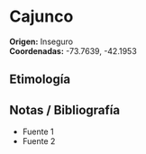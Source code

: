 # Cajunco

**Origen:** Inseguro  
**Coordenadas:** -73.7639, -42.1953

## Etimología


## Notas / Bibliografía
- Fuente 1
- Fuente 2

